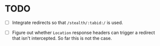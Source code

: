 
# TODO

- [ ] Integrate redirects so that `/stealth/:tabid:/` is used.
- [ ] Figure out whether `Location` response headers can trigger a redirect that isn't intercepted.
      So far this is not the case.


